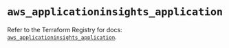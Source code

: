 # `aws_applicationinsights_application`

Refer to the Terraform Registry for docs: [`aws_applicationinsights_application`](https://registry.terraform.io/providers/hashicorp/aws/5.32.0/docs/resources/applicationinsights_application).
